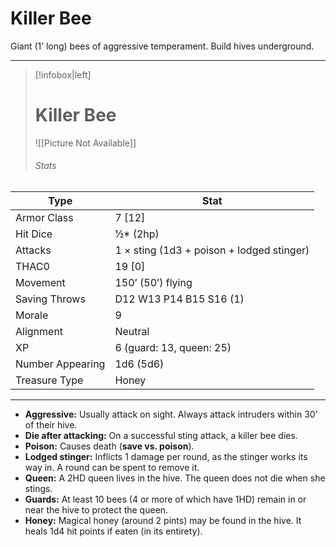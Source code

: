 # Killer Bee

Giant (1’ long) bees of aggressive temperament. Build hives underground.

------
> [!infobox|left] 
>  # Killer Bee 
>  ![[Picture Not Available]] 
>  ###### Stats 
| Type                    | Stat        |
| ---------------- | ------------------------------ | 
| Armor Class     | 7 [12]                                    |
| Hit Dice         | ½* (2hp)                                  |
| Attacks          | 1 × sting (1d3 + poison + lodged stinger) |
| THAC0            | 19 [0]                                    |
| Movement         | 150’ (50’) flying                         |
| Saving Throws    | D12 W13 P14 B15 S16 (1)                   |
| Morale           | 9                                         |
| Alignment        | Neutral                                   |
| XP               | 6 (guard: 13, queen: 25)                  |
| Number Appearing | 1d6 (5d6)                                 |
| Treasure Type    | Honey                                     |

------

- **Aggressive:** Usually attack on sight. Always attack intruders within 30’ of their hive.
- **Die after attacking:** On a successful sting attack, a killer bee dies.
- **Poison:** Causes death (**save vs. poison**).
- **Lodged stinger:** Inflicts 1 damage per round, as the stinger works its way in. A round can be spent to remove it.
- **Queen:** A 2HD queen lives in the hive. The queen does not die when she stings.
- **Guards:** At least 10 bees (4 or more of which have 1HD) remain in or near the hive to protect the queen.
- **Honey:** Magical honey (around 2 pints) may be found in the hive. It heals 1d4 hit points if eaten (in its entirety).